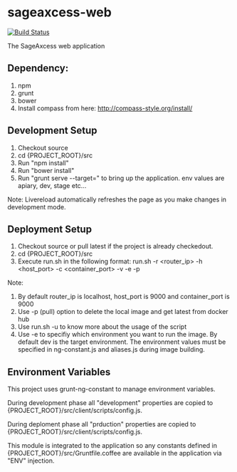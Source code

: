 # sageaxcess-web
[![Build Status](https://dev-drone.sageaxcess.com/api/badges/SageAxcess/sageaxcess-web/status.svg)](https://dev-drone.sageaxcess.com/SageAxcess/sageaxcess-web)

The SageAxcess web application

Dependency:
---------------------------------
1. npm
2. grunt
3. bower
4. Install compass from here: http://compass-style.org/install/

Development Setup
----------------------------------
1. Checkout source
2. cd {PROJECT_ROOT}/src
3. Run "npm install"
4. Run "bower install"
5. Run "grunt serve --target=<env>" to bring up the application. env values are apiary, dev, stage etc...
	
Note: Livereload automatically refreshes the page as you make changes in development mode.

Deployment Setup
------------------------------------
1. Checkout source or pull latest if the project is already checkedout.
2. cd {PROJECT_ROOT}/src
3. Execute run.sh in the following format:
	run.sh -r <router_ip> -h <host_port> -c <container_port> -v -e <environment> -p	

Note: 

1. By default router_ip is localhost, host_port is 9000 and container_port is 9000
2. Use -p (pull) option to delete the local image and get latest from docker hub
3. Use run.sh -u to know more about the usage of the script
4. Use -e to specifiy which environment you want to run the image. By default dev is the 
   target environment. The environment values must be specified in ng-constant.js and aliases.js during image building. 

Environment Variables
--------------------------------------
This project uses grunt-ng-constant to manage environment variables. 

During development phase all "development" properties are copied to {PROJECT_ROOT}/src/client/scripts/config.js. 

During deploment phase all "prduction" properties are copied to {PROJECT_ROOT}/src/client/scripts/config.js. 

This module is integrated to the application so any constants defined in {PROJECT_ROOT}/src/Gruntfile.coffee are available in the application via "ENV" injection.


